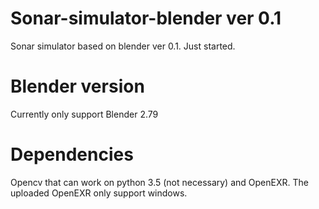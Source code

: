 # Sonar-simulator-blender ver 0.1
Sonar simulator based on blender ver 0.1. Just started.
# Blender version
Currently only support Blender 2.79
# Dependencies
Opencv that can work on python 3.5 (not necessary) and
OpenEXR. The uploaded OpenEXR only support windows. 

